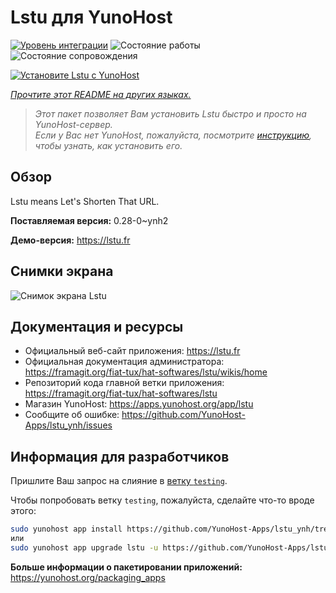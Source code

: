 <!--
Важно: этот README был автоматически сгенерирован <https://github.com/YunoHost/apps/tree/master/tools/readme_generator>
Он НЕ ДОЛЖЕН редактироваться вручную.
-->

# Lstu для YunoHost

[![Уровень интеграции](https://apps.yunohost.org/badge/integration/lstu)](https://ci-apps.yunohost.org/ci/apps/lstu/)
![Состояние работы](https://apps.yunohost.org/badge/state/lstu)
![Состояние сопровождения](https://apps.yunohost.org/badge/maintained/lstu)

[![Установите Lstu с YunoHost](https://install-app.yunohost.org/install-with-yunohost.svg)](https://install-app.yunohost.org/?app=lstu)

*[Прочтите этот README на других языках.](./ALL_README.md)*

> *Этот пакет позволяет Вам установить Lstu быстро и просто на YunoHost-сервер.*  
> *Если у Вас нет YunoHost, пожалуйста, посмотрите [инструкцию](https://yunohost.org/install), чтобы узнать, как установить его.*

## Обзор

Lstu means Let's Shorten That URL.


**Поставляемая версия:** 0.28-0~ynh2

**Демо-версия:** <https://lstu.fr>

## Снимки экрана

![Снимок экрана Lstu](./doc/screenshots/LSTU_screenshot.png)

## Документация и ресурсы

- Официальный веб-сайт приложения: <https://lstu.fr>
- Официальная документация администратора: <https://framagit.org/fiat-tux/hat-softwares/lstu/wikis/home>
- Репозиторий кода главной ветки приложения: <https://framagit.org/fiat-tux/hat-softwares/lstu>
- Магазин YunoHost: <https://apps.yunohost.org/app/lstu>
- Сообщите об ошибке: <https://github.com/YunoHost-Apps/lstu_ynh/issues>

## Информация для разработчиков

Пришлите Ваш запрос на слияние в [ветку `testing`](https://github.com/YunoHost-Apps/lstu_ynh/tree/testing).

Чтобы попробовать ветку `testing`, пожалуйста, сделайте что-то вроде этого:

```bash
sudo yunohost app install https://github.com/YunoHost-Apps/lstu_ynh/tree/testing --debug
или
sudo yunohost app upgrade lstu -u https://github.com/YunoHost-Apps/lstu_ynh/tree/testing --debug
```

**Больше информации о пакетировании приложений:** <https://yunohost.org/packaging_apps>
